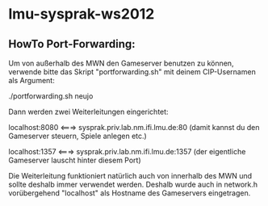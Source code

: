 lmu-sysprak-ws2012
==================

HowTo Port-Forwarding:
----------------------

Um von außerhalb des MWN den Gameserver benutzen zu können, verwende bitte das
Skript "portforwarding.sh" mit deinem CIP-Usernamen als Argument:

./portforwarding.sh neujo

Dann werden zwei Weiterleitungen eingerichtet:

localhost:8080 <===> sysprak.priv.lab.nm.ifi.lmu.de:80 (damit kannst du den
Gameserver steuern, Spiele anlegen etc.)

localhost:1357 <===> sysprak.priv.lab.nm.ifi.lmu.de:1357 (der eigentliche
Gameserver lauscht hinter diesem Port)

Die Weiterleitung funktioniert natürlich auch von innerhalb des MWN und sollte
deshalb immer verwendet werden. Deshalb wurde auch in network.h vorübergehend
"localhost" als Hostname des Gameservers eingetragen.
